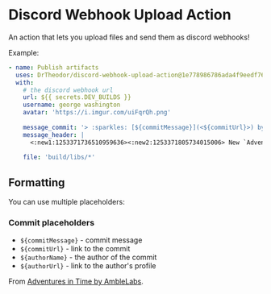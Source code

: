 # Discord Webhook Upload Action

An action that lets you upload files and send them as discord webhooks!

Example:
```yaml
- name: Publish artifacts
  uses: DrTheodor/discord-webhook-upload-action@1e778986786ada4f9eedf766df8a19d5fc4eeede
  with:
    # the discord webhook url
    url: ${{ secrets.DEV_BUILDS }}
    username: george washington
    avatar: 'https://i.imgur.com/uiFqrQh.png'
    
    message_commit: '> :sparkles: [${commitMessage}](<${commitUrl}>) by [${authorName}](<${authorUrl}>)'
    message_header: |
      <:new1:1253371736510959636><:new2:1253371805734015006> New `Adventures in Time` dev build `#${{ github.run_number }}`:
        
    file: 'build/libs/*'
```

## Formatting
You can use multiple placeholders:

### Commit placeholders
- `${commitMessage}` - commit message
- `${commitUrl}` - link to the commit
- `${authorName}` - the author of the commit
- `${authorUrl}` - link to the author's profile

From [Adventures in Time by AmbleLabs](https://github.com/amblelabs/ait/blob/main/.github/workflows/publish-devbuilds.yml).
